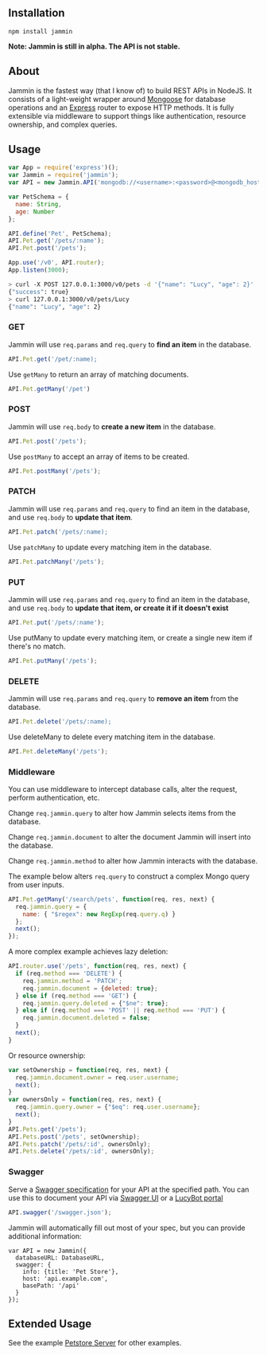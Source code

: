 ## Installation
```npm install jammin```

**Note: Jammin is still in alpha. The API is not stable.**

## About
Jammin is the fastest way (that I know of) to build REST APIs in NodeJS. It consists of a light-weight wrapper around [Mongoose](http://mongoosejs.com/) for database operations and an [Express](http://expressjs.com/) router to expose HTTP methods. It is fully extensible via middleware to support things like authentication, resource ownership, and complex queries.

## Usage

```js
var App = require('express')();
var Jammin = require('jammin');
var API = new Jammin.API('mongodb://<username>:<password>@<mongodb_host>');

var PetSchema = {
  name: String,
  age: Number
};

API.define('Pet', PetSchema);
API.Pet.get('/pets/:name');
API.Pet.post('/pets');

App.use('/v0', API.router);
App.listen(3000);
```

```bash
> curl -X POST 127.0.0.1:3000/v0/pets -d '{"name": "Lucy", "age": 2}'
{"success": true}
> curl 127.0.0.1:3000/v0/pets/Lucy
{"name": "Lucy", "age": 2}
```

### GET
Jammin will use ```req.params``` and ```req.query``` to **find an item** in the database.
```js
API.Pet.get('/pet/:name);
```
Use ```getMany``` to return an array of matching documents.
```js
API.Pet.getMany('/pet')
```

### POST
Jammin will use ```req.body``` to **create a new item** in the database.
```js
API.Pet.post('/pets');
```
Use ```postMany``` to accept an array of items to be created.
```js
API.Pet.postMany('/pets');
```

### PATCH
Jammin will use ```req.params``` and ```req.query``` to find an item in the database, and use ```req.body``` to **update that item**.
```js
API.Pet.patch('/pets/:name);
```
Use ```patchMany``` to update every matching item in the database.
```js
API.Pet.patchMany('/pets');
```

### PUT
Jammin will use ```req.params``` and ```req.query``` to find an item in the database, and use ```req.body``` to **update that item, or create it if it doesn't exist**
```js
API.Pet.put('/pets/:name');
```
Use putMany to update every matching item, or create a single new item if there's no match.
```js
API.Pet.putMany('/pets');
```

### DELETE
Jammin will use ```req.params``` and ```req.query``` to **remove an item** from the database.
```js
API.Pet.delete('/pets/:name);
```
Use deleteMany to delete every matching item in the database.
```js
API.Pet.deleteMany('/pets');
```

### Middleware
You can use middleware to intercept database calls, alter the request, perform authentication, etc.

Change ```req.jammin.query``` to alter how Jammin selects items from the database.

Change ```req.jammin.document``` to alter the document Jammin will insert into the database.

Change ```req.jammin.method``` to alter how Jammin interacts with the database.

The example below alters ```req.query``` to construct a complex Mongo query from user inputs.
```js
API.Pet.getMany('/search/pets', function(req, res, next) {
  req.jammin.query = {
    name: { "$regex": new RegExp(req.query.q) }
  };
  next();
});
```
A more complex example achieves lazy deletion:
```js
API.router.use('/pets', function(req, res, next) {
  if (req.method === 'DELETE') {
    req.jammin.method = 'PATCH';
    req.jammin.document = {deleted: true};
  } else if (req.method === 'GET') {
    req.jammin.query.deleted = {"$ne": true};
  } else if (req.method === 'POST' || req.method === 'PUT') {
    req.jammin.document.deleted = false;
  }
  next();
}
```
Or resource ownership:
```js
var setOwnership = function(req, res, next) {
  req.jammin.document.owner = req.user.username;
  next();
}
var ownersOnly = function(req, res, next) {
  req.jammin.query.owner = {"$eq": req.user.username};
  next();
}
API.Pets.get('/pets');
API.Pets.post('/pets', setOwnership);
API.Pets.patch('/pets/:id', ownersOnly);
API.Pets.delete('/pets/:id', ownersOnly);
```

### Swagger
Serve a [Swagger specification](http://swagger.io) for your API at the specified path. You can use this to document your API via [Swagger UI](https://github.com/swagger-api/swagger-ui) or a [LucyBot portal](https://lucybot.com)
```js
API.swagger('/swagger.json');
```
Jammin will automatically fill out most of your spec, but you can provide additional information:
```
var API = new Jammin({
  databaseURL: DatabaseURL,
  swagger: {
    info: {title: 'Pet Store'},
    host: 'api.example.com',
    basePath: '/api'
  }
});
```

## Extended Usage
See the example [Petstore Server](test/petstore-server.js) for other examples.

